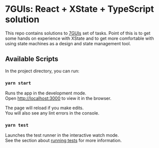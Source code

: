 # 7GUIs: React + XState + TypeScript solution

This repo contains solutions to [7GUIs](https://eugenkiss.github.io/7guis/) set of tasks. Point of this is to get some hands on experience with XState and to get more comfortable with using state machines as a design and state management tool.

## Available Scripts

In the project directory, you can run:

### `yarn start`

Runs the app in the development mode.<br />
Open [http://localhost:3000](http://localhost:3000) to view it in the browser.

The page will reload if you make edits.<br />
You will also see any lint errors in the console.

### `yarn test`

Launches the test runner in the interactive watch mode.<br />
See the section about [running tests](https://facebook.github.io/create-react-app/docs/running-tests) for more information.
